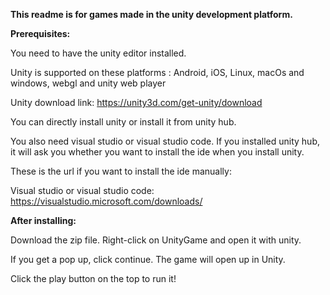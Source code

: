 **This readme is for games made in the unity development platform.**

**Prerequisites:**

You need to have the unity editor installed. 

Unity is supported on these platforms : Android, iOS, Linux, macOs and windows, webgl and unity web player

Unity download link: https://unity3d.com/get-unity/download  

You can directly install unity or install it from unity hub. 

You also need visual studio or visual studio code. If you installed unity hub, it will ask you whether you want to install the ide when you install unity.

These is the url if you want to install the ide manually:

Visual studio or visual studio code: https://visualstudio.microsoft.com/downloads/



**After installing:**

Download the zip file. Right-click on UnityGame and open it with unity. 

If you get a pop up, click continue. The game will open up in Unity. 

Click the play button on the top to run it!
